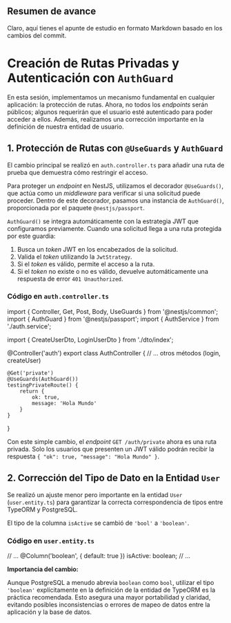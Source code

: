 ## Resumen de avance
Claro, aquí tienes el apunte de estudio en formato Markdown basado en los cambios del commit.

# Creación de Rutas Privadas y Autenticación con `AuthGuard`

En esta sesión, implementamos un mecanismo fundamental en cualquier aplicación: la protección de rutas. Ahora, no todos los *endpoints* serán públicos; algunos requerirán que el usuario esté autenticado para poder acceder a ellos. Además, realizamos una corrección importante en la definición de nuestra entidad de usuario.

## 1. Protección de Rutas con `@UseGuards` y `AuthGuard`

El cambio principal se realizó en `auth.controller.ts` para añadir una ruta de prueba que demuestra cómo restringir el acceso.

Para proteger un *endpoint* en NestJS, utilizamos el decorador `@UseGuards()`, que actúa como un *middleware* para verificar si una solicitud puede proceder. Dentro de este decorador, pasamos una instancia de `AuthGuard()`, proporcionada por el paquete `@nestjs/passport`.

`AuthGuard()` se integra automáticamente con la estrategia JWT que configuramos previamente. Cuando una solicitud llega a una ruta protegida por este guardia:

1.  Busca un *token* JWT en los encabezados de la solicitud.
2.  Valida el *token* utilizando la `JwtStrategy`.
3.  Si el *token* es válido, permite el acceso a la ruta.
4.  Si el *token* no existe o no es válido, devuelve automáticamente una respuesta de error `401 Unauthorized`.

### Código en `auth.controller.ts`

import { Controller, Get, Post, Body, UseGuards } from '@nestjs/common';
import { AuthGuard } from '@nestjs/passport';
import { AuthService } from './auth.service';

import { CreateUserDto, LoginUserDto } from './dto/index';

@Controller('auth')
export class AuthController {
	// ... otros métodos (login, createUser)
	
	@Get('private')
	@UseGuards(AuthGuard())
	testingPrivateRoute() {
		return {
			ok: true,
			message: 'Hola Mundo'
		}
	}
}

Con este simple cambio, el *endpoint* `GET /auth/private` ahora es una ruta privada. Solo los usuarios que presenten un JWT válido podrán recibir la respuesta `{ "ok": true, "message": "Hola Mundo" }`.

## 2. Corrección del Tipo de Dato en la Entidad `User`

Se realizó un ajuste menor pero importante en la entidad `User` (`user.entity.ts`) para garantizar la correcta correspondencia de tipos entre TypeORM y PostgreSQL.

El tipo de la columna `isActive` se cambió de `'bool'` a `'boolean'`.

### Código en `user.entity.ts`

// ...
@Column('boolean', {
	default: true
})
isActive: boolean;
// ...

**Importancia del cambio:**

Aunque PostgreSQL a menudo abrevia `boolean` como `bool`, utilizar el tipo `'boolean'` explícitamente en la definición de la entidad de TypeORM es la práctica recomendada. Esto asegura una mayor portabilidad y claridad, evitando posibles inconsistencias o errores de mapeo de datos entre la aplicación y la base de datos.
